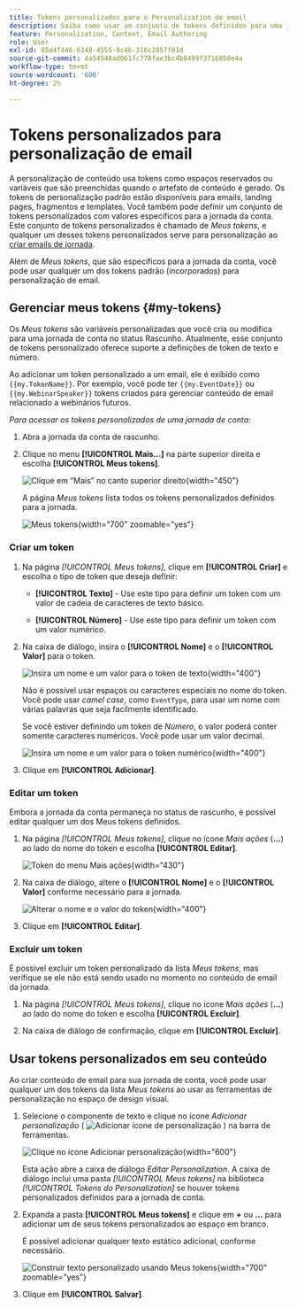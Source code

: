 ```yaml
---
title: Tokens personalizados para o Personalization de email
description: Saiba como usar um conjunto de tokens definidos para uma jornada de conta para gerenciar a personalização no conteúdo de email.
feature: Personalization, Content, Email Authoring
role: User
exl-id: 05d4f446-6348-4555-9c46-316c2857f01d
source-git-commit: 4a54548ad061fc778fae3bc4b8499f3716850e4a
workflow-type: tm+mt
source-wordcount: '600'
ht-degree: 2%

---
```


# Tokens personalizados para personalização de email

A personalização de conteúdo usa tokens como espaços reservados ou variáveis que são preenchidas quando o artefato de conteúdo é gerado. Os tokens de personalização padrão estão disponíveis para emails, landing pages, fragmentos e templates. Você também pode definir um conjunto de tokens personalizados com valores específicos para a jornada da conta. Este conjunto de tokens personalizados é chamado de _Meus tokens_, e qualquer um desses tokens personalizados serve para personalização ao [criar emails de jornada](./email-authoring.md#content-authoring---personalization).

Além de _Meus tokens_, que são específicos para a jornada da conta, você pode usar qualquer um dos tokens padrão (incorporados) para personalização de email.

## Gerenciar meus tokens {#my-tokens}

Os _Meus tokens_ são variáveis personalizadas que você cria ou modifica para uma jornada de conta no status Rascunho. Atualmente, esse conjunto de tokens personalizado oferece suporte a definições de token de texto e número.

Ao adicionar um token personalizado a um email, ele é exibido como `{{my.TokenName}}`. Por exemplo, você pode ter `{{my.EventDate}}` ou `{{my.WebinarSpeaker}}` tokens criados para gerenciar conteúdo de email relacionado a webinários futuros.

_Para acessar os tokens personalizados de uma jornada de conta:_

1. Abra a jornada da conta de rascunho.

1. Clique no menu **[!UICONTROL Mais...]** na parte superior direita e escolha **[!UICONTROL Meus tokens]**.

   ![Clique em “Mais” no canto superior direito](../journeys/assets/account-journey-draft-more-menu.png){width="450"}

   A página _Meus tokens_ lista todos os tokens personalizados definidos para a jornada.

   ![Meus tokens](./assets/my-tokens-list-page.png){width="700" zoomable="yes"}

### Criar um token

1. Na página _[!UICONTROL Meus tokens]_, clique em **[!UICONTROL Criar]** e escolha o tipo de token que deseja definir:

   * **[!UICONTROL Texto]** - Use este tipo para definir um token com um valor de cadeia de caracteres de texto básico.

   * **[!UICONTROL Número]** - Use este tipo para definir um token com um valor numérico.

1. Na caixa de diálogo, insira o **[!UICONTROL Nome]** e o **[!UICONTROL Valor]** para o token.

   ![Insira um nome e um valor para o token de texto](./assets/my-tokens-create-text-token-dialog.png){width="400"}

   Não é possível usar espaços ou caracteres especiais no nome do token. Você pode usar _camel case_, como `EventType`, para usar um nome com várias palavras que seja facilmente identificado.

   Se você estiver definindo um token de _Número_, o valor poderá conter somente caracteres numéricos. Você pode usar um valor decimal.

   ![Insira um nome e um valor para o token numérico](./assets/my-tokens-create-number-token-dialog.png){width="400"}

1. Clique em **[!UICONTROL Adicionar]**.

### Editar um token

Embora a jornada da conta permaneça no status de rascunho, é possível editar qualquer um dos Meus tokens definidos.

1. Na página _[!UICONTROL Meus tokens]_, clique no ícone _Mais ações_ (**...**) ao lado do nome do token e escolha **[!UICONTROL Editar]**.

   ![Token do menu Mais ações](./assets/my-tokens-more-actions.png){width="430"}

1. Na caixa de diálogo, altere o **[!UICONTROL Nome]** e o **[!UICONTROL Valor]** conforme necessário para a jornada.

   ![Alterar o nome e o valor do token](./assets/my-tokens-edit-text-token-dialog.png){width="400"}

1. Clique em **[!UICONTROL Editar]**.

### Excluir um token

É possível excluir um token personalizado da lista _Meus tokens_, mas verifique se ele não está sendo usado no momento no conteúdo de email da jornada.

1. Na página _[!UICONTROL Meus tokens]_, clique no ícone _Mais ações_ (**...**) ao lado do nome do token e escolha **[!UICONTROL Excluir]**.

1. Na caixa de diálogo de confirmação, clique em **[!UICONTROL Excluir]**.

## Usar tokens personalizados em seu conteúdo

Ao criar conteúdo de email para sua jornada de conta, você pode usar qualquer um dos tokens da lista _Meus tokens_ ao usar as ferramentas de personalização no espaço de design visual.

1. Selecione o componente de texto e clique no ícone _Adicionar personalização_ ( ![Adicionar ícone de personalização](../../assets/do-not-localize/icon-personalization-field.svg) ) na barra de ferramentas.

   ![Clique no ícone Adicionar personalização](./assets/email-personalize-text.png){width="600"}

   Esta ação abre a caixa de diálogo _Editar Personalization_. A caixa de diálogo inclui uma pasta _[!UICONTROL Meus tokens]_ na biblioteca _[!UICONTROL Tokens do Personalization]_ se houver tokens personalizados definidos para a jornada de conta.

1. Expanda a pasta **[!UICONTROL Meus tokens]** e clique em **+** ou **...** para adicionar um de seus tokens personalizados ao espaço em branco.

   É possível adicionar qualquer texto estático adicional, conforme necessário.

   ![Construir texto personalizado usando Meus tokens](./assets/personalization-edit-dialog-my-tokens.png){width="700" zoomable="yes"}

1. Clique em **[!UICONTROL Salvar]**.

